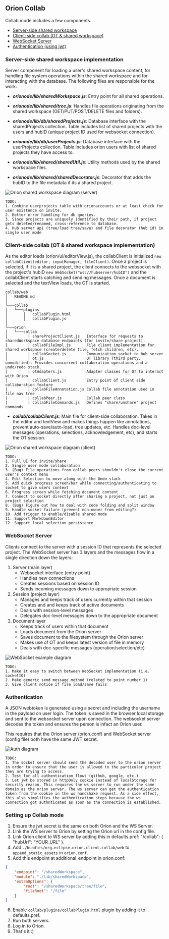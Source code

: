 ## Orion Collab

Collab mode includes a few components.
* [Server-side shared workspace][shared workspace]
* [Client-side collab (OT & shared workspace)][client side]
* [WebSocket Server][websocket server]
* [Authentication (using jwt)][auth]

### <a name="sw-section"></a>Server-side shared workspace implementation
Server component for loading a user's shared workspace content, for handling file system operations within the shared workspace and for interacting with the database. The following files are responsible for the work:

- 	***orionode/lib/sharedWorkspace.js***: Entry point for all shared operations.


- 	***orionode/lib/shared/tree.js***: Handles file operations originating from the shared workspace (GET/PUT/POST/DELETE files and folders).


- 	***orionode/lib/db/sharedProjects.js***: Database interface with the sharedProjects collection. Table includes list of shared projects with the users and hubID (unique project ID used for websocket connection).


- 	***orionode/lib/db/userProjects.js***: Database interface with the userProjects collection. Table includes orion users with list of shared projects they have access to.


- 	***orionode/lib/shared/sharedUtil.js***: Utility methods used by the shared workspace files.  


- 	***orionode/lib/shared/sharedDecorator.js***: Decorator that adds the hubID to the file metadata if its a shared project.

![Orion shared workspace diagram (server)](./img/shared_workspace_server.jpg)

	TODO:
    1. Combine userprojects table with orionaccounts or at least check for user existence on invite.
    2. Better error handling for db queries.
    3. Since projects are uniquely identified by their path, if project gets deleted/renamed, cross-reference to database.
    4. Hub server api (tree/load tree/save) and file decorator (hub id) in single user mode

### <a name="cs-section"></a>Client-side collab (OT & shared workspace implementation)
As the editor loads (orion/ui/editorView.js), the collabClient is initialized ```new collabClient(editor, inputManager, fileClient)```. Once a project is selected, if it is a shared project, the client connects to the websocket with the project's hubID ```new WebSocket("ws://hubserver/hubID")``` and the collabClient starts catching and sending messages. Once a document is selected and the textView loads, the OT is started.

```
collab/web
│   README.md  
│   
└───collab
│   └───plugins
│       │   collabPlugin.html
│       │   collabPlugin.js
│
└───orion
│   └───collab
│		  │	shareProjectClient.js   Interface for requests to sharedWorkspace database endpoints (for invite/share project).
│   	  │	collabFileImpl.js       File client implementation for shared workspace (create/delete file, fetch children, etc).
│   	  │	collabSocket.js         Communication socket to hub server
│   	  │	ot.js                   OT library (third party, unmodified). Provides concurrent collaboration operations and a undo/redo stack.
|         | otAdapters.js           Adapter classes for OT to interact with Orion
│   	  │	collabClient.js         Entry point of client side collaboration feature
|         | collabFileAnnotation.js Collab file annotation used in file nav tree
|         | collabPeer.js           Collab peer class
|         | collabFileCommands.js   Defines "share/unshare" project commands

```


- ***collab/collabClient.js***: Main file for client-side collaboration. Takes in the editor and textView and makes things happen like annotations, prevent auto-save/auto-load, tree updates, etc. Handles doc-level messages (operations, selections, acknowledgement, etc), and starts the OT session.

![Orion shared workspace diagram (client)]()

	TODO: 
    1. Full UI for invite/share
    2. Single user mode collaboration
    3. (Bug) File operations from collab peers shouldn't close the current user's context menu
    4. Edit Selection to move along with the Undo stack
    5. Add quick progress screen/bar while connecting/authenticating to socket to give users context
    6. Progress screen while fetching document content
    7. Connect to socket directly after sharing a project, not just on project selection
    8. (Bug) Figure out how to deal with code folding and split window
    9. Handle socket failure (prevent non-owner from editing?)
    10. Add trigger to enable/disable shared mode
    11. Support MarkdownEditor
    12. Support local selection persistence

### <a name="ws-section"></a>WebSocket Server
Clients connect to the server with a session ID that represents the selected project. The WebSocket server has 3 layers and the messages flow in a single direction down the layers:

1. Server (main layer)
	* Websocket interface (entry point)
	* Handles new connections
	* Creates sessions based on session ID
	* Sends incoming messages down to appropriate session
2. Session (project layer)
	* Manages and keeps track of users currently within that session
	* Creates and and keeps track of active documents
	* Deals with session-level messages
	* Delegates doc-level messages down to the appropriate document
3. Document layer
	* Keeps track of users within that document
	* Loads document from the Orion server
	* Saves document to the filesystem through the Orion server
	* Makes use of OT and keeps latest version of file in memory
	* Deals with doc-specific messages (operation/selection/etc)

![WebSocket example diagram](./img/hub_server.jpg)

	TODO: 
    1. Make it easy to switch between WebSocket implementation (i.e. socketIO)
    2. Make generic send message method (related to point number 1)
    3. Give client notice if file load/save fails

### <a name="auth-section"></a>Authentication
A JSON webtoken is generated using a secret and including the username in the payload on user login. The token is saved in the browser local storage and sent to the websocket server upon connection. The websocket server decodes the token and ensures the person is infact an Orion user.
    
This requires that the Orion server (orion.conf) and WebSocket server (config file) both have the same JWT secret.

![Auth diagram](./img/Auth_diagram.png)

	TODO: 
    1. The socket server should send the decoded user to the orion server in order to ensure that the user is allowed to the particular project they are trying to access.
    2. Test for all authentication flows (github, google, etc.) 
    3. Let jwt be stored in httpOnly cookie instead of localStorage for security reason. This requires the ws server to run under the same domain as the orion server. The ws server can get the authentication token from the cookie in the ws handshake request. As a side effect, this also simplifies the authentication steps because the ws connection got authnticated as soon as the connection is established.

### Setting up Collab mode
1. Ensure the jwt secret is the same on both Orion and the WS Server.
2. Link the WS server to Orion by setting the Orion url in the config file.
3. Link Orion client to WS server by adding this in defaults.pref: "/collab": { "hubUrl": "YOUR_URL" }.
4. Add `./bundles/org.eclipse.orion.client.collab/web` to `append_static_assets` in `orion.conf`.
5. Add this endpoint at additional_endpoint in orion.conf: 
~~~json
{
    "endpoint": "/sharedWorkspace",
    "module": "./lib/sharedWorkspace",
    "extraOptions": {
        "root": "/sharedWorkspace/tree/file",
        "fileRoot": "/file"
    }
}
~~~
6. Enable `collab/plugins/collabPlugin.html` plugin by adding it to defaults.pref.
7. Run both servers.
8. Log in to Orion.
9. That's it :)

[shared workspace]: #sw-section
[client side]: #cs-section
[websocket server]: #ws-section
[auth]: #auth-section
